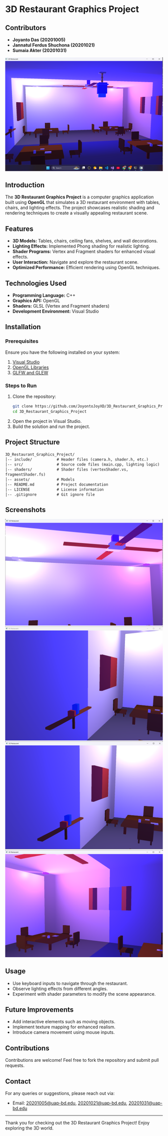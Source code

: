 # 3D Restaurant Graphics Project

## Contributors
- **Joyanto Das (20201005)**
- **Jannatul Ferdus Shuchona (20201021)**
- **Sumaia Akter (20201031)**

![Project Screenshot](https://github.com/JoyontoJoyXD/3D_Restaurant_Graphics_Project/blob/main/link-to-screenshot.png)

## Introduction
The **3D Restaurant Graphics Project** is a computer graphics application built using **OpenGL** that simulates a 3D restaurant environment with tables, chairs, and lighting effects. The project showcases realistic shading and rendering techniques to create a visually appealing restaurant scene.

## Features
- **3D Models:** Tables, chairs, ceiling fans, shelves, and wall decorations.
- **Lighting Effects:** Implemented Phong shading for realistic lighting.
- **Shader Programs:** Vertex and Fragment shaders for enhanced visual effects.
- **User Interaction:** Navigate and explore the restaurant scene.
- **Optimized Performance:** Efficient rendering using OpenGL techniques.

## Technologies Used
- **Programming Language:** C++
- **Graphics API:** OpenGL
- **Shaders:** GLSL (Vertex and Fragment shaders)
- **Development Environment:** Visual Studio

## Installation
### Prerequisites
Ensure you have the following installed on your system:
1. [Visual Studio](https://visualstudio.microsoft.com/)
2. [OpenGL Libraries](https://www.khronos.org/opengl/wiki/Getting_Started)
3. [GLFW and GLEW](https://www.glfw.org/)

### Steps to Run
1. Clone the repository:
   ```bash
   git clone https://github.com/JoyontoJoyXD/3D_Restaurant_Graphics_Project.git
   cd 3D_Restaurant_Graphics_Project
   ```
2. Open the project in Visual Studio.
3. Build the solution and run the project.

## Project Structure
```
3D_Restaurant_Graphics_Project/
│-- include/           # Header files (camera.h, shader.h, etc.)
│-- src/               # Source code files (main.cpp, lighting logic)
│-- shaders/           # Shader files (vertexShader.vs, fragmentShader.fs)
│-- assets/            # Models
│-- README.md          # Project documentation
│-- LICENSE            # License information
│-- .gitignore         # Git ignore file
```

## Screenshots
![Restaurant Scene 1](https://github.com/JoyontoJoyXD/3D_Restaurant_Graphics_Project/blob/main/Screenshot%20(1478).png)
![Restaurant Scene 2](https://github.com/JoyontoJoyXD/3D_Restaurant_Graphics_Project/blob/main/Screenshot%20(1479).png)
![Restaurant Scene 3](https://github.com/JoyontoJoyXD/3D_Restaurant_Graphics_Project/blob/main/Screenshot%20(1480).png)
![Restaurant Scene 4](https://github.com/JoyontoJoyXD/3D_Restaurant_Graphics_Project/blob/main/Screenshot%20(1481).png)

## Usage
- Use keyboard inputs to navigate through the restaurant.
- Observe lighting effects from different angles.
- Experiment with shader parameters to modify the scene appearance.

## Future Improvements
- Add interactive elements such as moving objects.
- Implement texture mapping for enhanced realism.
- Introduce camera movement using mouse inputs.

## Contributions
Contributions are welcome! Feel free to fork the repository and submit pull requests.

## Contact
For any queries or suggestions, please reach out via:
- Email: 20201005@uap-bd.edu, 20201021@uap-bd.edu, 20201031@uap-bd.edu

---

Thank you for checking out the 3D Restaurant Graphics Project! Enjoy exploring the 3D world.

